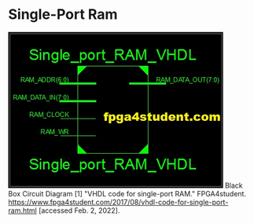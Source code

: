 # Single-Port Ram
![This is an image](https://github.com/Arif12467/Digital-System-Design-AIA/blob/4893e93908d12b023ff0c28086bfafed3c5f0c6f/Assignment-1/RAM_VHDL.jpg)
Black Box Circuit Diagram
[1] "VHDL code for single-port RAM."  FPGA4student. https://www.fpga4student.com/2017/08/vhdl-code-for-single-port-ram.html [accessed Feb. 2, 2022].
